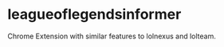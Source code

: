 leagueoflegendsinformer
=======================

Chrome Extension with similar features to lolnexus and lolteam.
